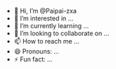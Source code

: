- 👋 Hi, I’m @Paipai-zxa
- 👀 I’m interested in ...
- 🌱 I’m currently learning ...
- 💞️ I’m looking to collaborate on ...
- 📫 How to reach me ...
- 😄 Pronouns: ...
- ⚡ Fun fact: ...

<!---
Paipai-zxa/Paipai-zxa is a ✨ special ✨ repository because its `README.md` (this file) appears on your GitHub profile.
You can click the Preview link to take a look at your changes.
--->
